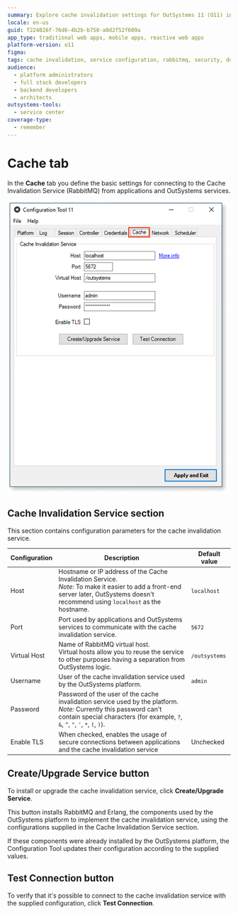 ```yaml
---
summary: Explore cache invalidation settings for OutSystems 11 (O11) including RabbitMQ configurations and service management options.
locale: en-us
guid: f224026f-76d6-4b2b-b750-a0d2f52f609a
app_type: traditional web apps, mobile apps, reactive web apps
platform-version: o11
figma:
tags: cache invalidation, service configuration, rabbitmq, security, deployment & operations
audience:
  - platform administrators
  - full stack developers
  - backend developers
  - architects
outsystems-tools:
  - service center
coverage-type:
  - remember
---
```


# Cache tab

In the **Cache** tab you define the basic settings for connecting to the Cache Invalidation Service (RabbitMQ) from applications and OutSystems services.

![Screenshot of the Cache tab in the Configuration Tool](images/cache-tab-ct.png "Cache tab")

## Cache Invalidation Service section

This section contains configuration parameters for the cache invalidation service.

| Configuration | Description  | Default value |
| --------------|--------------|--------------- |
| Host | Hostname or IP address of the Cache Invalidation Service.<br/>_Note:_ To make it easier to add a front-end server later, OutSystems doesn't recommend using `localhost` as the hostname. | `localhost` |
| Port | Port used by applications and OutSystems services to communicate with the cache invalidation service. | `5672` |
| Virtual Host | Name of RabbitMQ virtual host.<br/>Virtual hosts allow you to reuse the service to other purposes having a separation from OutSystems logic. | `/outsystems` |
| Username | User of the cache invalidation service used by the OutSystems platform. | `admin` |
| Password | Password of the user of the cache invalidation service used by the platform.<br/>_Note:_ Currently this password can't contain special characters (for example, `?`, `&`, `^`, `"`, `'`, `*`, `(`, `)`). | |
| Enable TLS | When checked, enables the usage of secure connections between applications and the cache invalidation service | Unchecked |

## Create/Upgrade Service button

To install or upgrade the cache invalidation service, click **Create/Upgrade Service**.

This button installs RabbitMQ and Erlang, the components used by the OutSystems platform to implement the cache invalidation service, using the configurations supplied in the Cache Invalidation Service section.

If these components were already installed by the OutSystems platform, the Configuration Tool updates their configuration according to the supplied values.

## Test Connection button

To verify that it's possible to connect to the cache invalidation service with the supplied configuration, click **Test Connection**.

